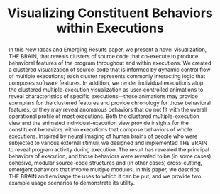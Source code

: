 ---
title: ["Visualizing Constituent Behaviors within Executions"]
categories: ['publication']
authors: ["Palepu, Vijay Krishna", "Jones, James"]
conference: ["2013 1st IEEE International Working Conference
on Software Visualization (VISSOFT)"]
pages: ["pp.1-4"]
dates: ["27-28 September 2013"]
links: [["paper", "publications/vissoft13_palepu_jones.pdf"], ["vimeo", "https://vimeo.com/69526834"]]
permalink: /index.html
nick: ["The Brain"]
image: ["brain.png"]
abstract: ["In this New Ideas and Emerging Results paper, we
present a novel visualization, THE BRAIN, that reveals clusters
of source code that co-execute to produce behavioral features
of the program throughout and within executions. We created a
clustered visualization of source-code that is informed by dynamic
control flow of multiple executions; each cluster represents
commonly interacting logic that composes software features. In
addition, we render individual executions atop the clustered
multiple-execution visualization as user-controlled animations to
reveal characteristics of specific executions—these animations
may provide exemplars for the clustered features and provide
chronology for those behavioral features, or they may reveal
anomalous behaviors that do not fit with the overall operational
profile of most executions. Both the clustered multiple-execution
view and the animated individual-execution view provide insights
for the constituent behaviors within executions that compose
behaviors of whole executions. Inspired by neural imaging of
human brains of people who were subjected to various external
stimuli, we designed and implemented THE BRAIN to reveal
program activity during execution. The result has revealed
the principal behaviors of execution, and those behaviors were
revealed to be (in some cases) cohesive, modular source-code
structures and (in other cases) cross-cutting, emergent behaviors
that involve multiple modules. In this paper, we describe THE BRAIN and envisage the uses to which it can be put, and we
provide two example usage scenarios to demonstrate its utility."]
---